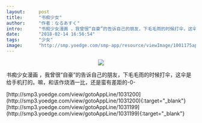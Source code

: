 ```yaml
---
layout:     post
title:      "书痴少女"
author:     "作者：なるあすく"
intro:      "书痴少女漫画 ，我曾很“自豪”的告诉自己的朋友，下毛毛雨的时候打伞，这伞是给手机打的。嘛，和该作烧酒一比，还是蛮有差距的-0-"
date:       "2018-02-14 16:56:54"
tags:       "少女"
image:      "http://smp.yoedge.com/smp-app/resource/viewImage/1001175appline.png"
---
```

<div style="text-align: center">
<p><img src="http://smp.yoedge.com/smp-app/resource/viewImage/1001175appline.png"/></p>
</div>
<p class="post-meta">
<span>书痴少女漫画 ，我曾很“自豪”的告诉自己的朋友，下毛毛雨的时候打伞，这伞是给手机打的。嘛，和该作烧酒一比，还是蛮有差距的-0-</span>
</p>
[http://smp3.yoedge.com/view/gotoAppLine/1031200](http://smp3.yoedge.com/view/gotoAppLine/1031200){:target="_blank"}
[http://smp3.yoedge.com/view/gotoAppLine/1031199](http://smp3.yoedge.com/view/gotoAppLine/1031199){:target="_blank"}


